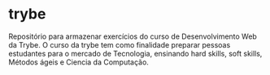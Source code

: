 # trybe
Repositório para armazenar exercícios do curso de Desenvolvimento Web da Trybe. O curso da trybe tem como finalidade preparar pessoas estudantes para o mercado de Tecnologia, ensinando hard skills, soft skills, Métodos ágeis e Ciencia da Computação.
